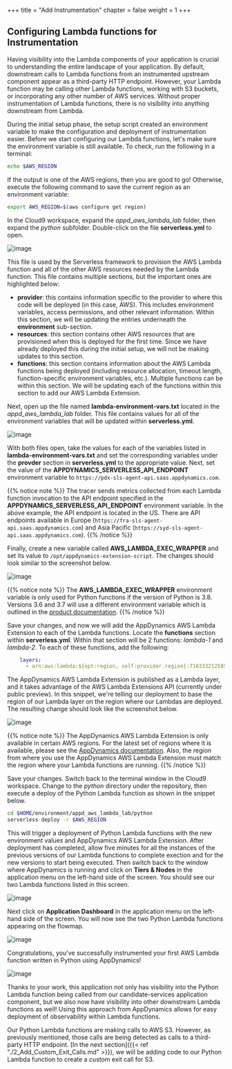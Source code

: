 +++
title = "Add Instrumentation"
chapter = false
weight = 1
+++

## Configuring Lambda functions for Instrumentation

Having visibility into the Lambda components of your application is crucial to understanding the entire landscape of your application. By default, downstream calls to Lambda functions from an instrumented upstream component appear as a third-party HTTP endpoint. However, your Lambda function may be calling other Lambda functions, working with S3 buckets, or incorporating any other number of AWS services. Without proper instrumentation of Lambda functions, there is no visibility into anything downstream from Lambda.

During the initial setup phase, the setup script created an environment variable to make the configuration and deployment of instrumentation easier. Before we start configuring our Lambda functions, let's make sure the environment variable is still available. To check, run the following in a terminal:

``` bash
echo $AWS_REGION
```

If the output is one of the AWS regions, then you are good to go! Otherwise, execute the following command to save the current region as an environment variable:

``` bash
export AWS_REGION=$(aws configure get region)
```

In the Cloud9 workspace, expand the *appd_aws_lambda_lab* folder, then expand the *python* subfolder. Double-click on the file **serverless.yml** to open.

![image](/images/instrumenting_lambda_functions/python/Python_Serverless_YAML.png)

This file is used by the Serverless framework to provision the AWS Lambda function and all of the other AWS resources needed by the Lambda function. This file contains multiple sections, but the important ones are highlighted below:

- **provider**: this contains information specific to the provider to where this code will be deployed (in this case, AWS). This includes environment variables, access permissions, and other relevant information. Within this section, we will be updating the entries underneath the **environment** sub-section.
- **resources**: this section contains other AWS resources that are provisioned when this is deployed for the first time. Since we have already deployed this during the initial setup, we will not be making updates to this section.
- **functions**: this section contains information about the AWS Lambda functions being deployed (including resource allocation, timeout length, function-specific environment variables, etc.). Multiple functions can be within this section. We will be updating each of the functions within this section to add our AWS Lambda Extension.

Next, open up the file named **lambda-environment-vars.txt** located in the *appd_aws_lambda_lab* folder. This file contains values for all of the environment variables that will be updated within **serverless.yml**.

![image](/images/instrumenting_lambda_functions/python/Lambda_Environment_Vars.png)

With both files open, take the values for each of the variables listed in **lambda-environment-vars.txt** and set the corresponding variables under the **provder** section in **serverless.yml** to the appropriate value. Next, set the value of the **APPDYNAMICS_SERVERLESS_API_ENDPOINT** environment variable to `https://pdx-sls-agent-api.saas.appdynamics.com`.

{{% notice note %}}
The tracer sends metrics collected from each Lambda function invocation to the API endpoint specified in the **APPDYNAMICS_SERVERLESS_API_ENDPOINT** environment variable. In the above example, the API endpoint is located in the US. There are API endpoints available in Europe (`https://fra-sls-agent-api.saas.appdynamics.com`) and Asia Pacific (`https://syd-sls-agent-api.saas.appdynamics.com`).
{{% /notice %}}

Finally, create a new variable called **AWS_LAMBDA_EXEC_WRAPPER** and set its value to `/opt/appdynamics-extension-script`. The changes should look similar to the screenshot below.

![image](/images/instrumenting_lambda_functions/python/Python_Serverless_with_Vars.png)

{{% notice note %}}
The **AWS_LAMBDA_EXEC_WRAPPER** environment variable is only used for Python functions if the version of Python is 3.8. Versions 3.6 and 3.7 will use a different environment variable which is outlined in the [product documentation](https://docs.appdynamics.com/21.6/en/application-monitoring/install-app-server-agents/serverless-apm-for-aws-lambda/use-the-appdynamics-aws-lambda-extension-to-instrument-serverless-apm-at-runtime).
{{% /notice %}}

Save your changes, and now we will add the AppDynamics AWS Lambda Extension to each of the Lambda functions. Locate the **functions** section within **serverless.yml**. Within that section will be 2 functions: *lambda-1* and *lambda-2*. To each of these functions, add the following:

``` yaml
    layers:
      - arn:aws:lambda:${opt:region, self:provider.region}:716333212585:layer:appdynamics-lambda-extension:10
```

The AppDynamics AWS Lambda Extension is published as a Lambda layer, and it takes advantage of the AWS Lambda Extensions API (currently under public preview). In this snippet, we're telling our deployment to base the region of our Lambda layer on the region where our Lambdas are deployed. The resulting change should look like the screenshot below.

![image](/images/instrumenting_lambda_functions/python/Serverless_Lambda_Layers.png)

{{% notice note %}}
The AppDynamics AWS Lambda Extension is only available in certain AWS regions. For the latest set of regions where it is available, please see the [AppDynamics documentation](https://docs.appdynamics.com/21.6/en/application-monitoring/install-app-server-agents/serverless-apm-for-aws-lambda/use-the-appdynamics-aws-lambda-extension-to-instrument-serverless-apm-at-runtime). Also, the region from where you use the AppDynamics AWS Lambda Extension must match the region where your Lambda functions are running.
{{% /notice %}}

Save your changes. Switch back to the terminal window in the Cloud9 workspace. Change to the *python* directory under the repository, then execute a deploy of the Python Lambda function as shown in the snippet below.

``` bash
cd $HOME/environment/appd_aws_lambda_lab/python
serverless deploy -r $AWS_REGION
```

This will trigger a deployment of Python Lambda functions with the new environment values and AppDynamics AWS Lambda Extension. After deployment has completed, allow five minutes for all the instances of the previous versions of our Lambda functions to complete exection and for the new versions to start being executed. Then switch back to the window where AppDynamics is running and click on **Tiers &amp; Nodes** in the application menu on the left-hand side of the screen. You should see our two Lambda functions listed in this screen.

![image](/images/instrumenting_lambda_functions/python/Python_Lambda_Tiers.png)

Next click on **Application Dashboard** in the application menu on the left-hand side of the screen. You will now see the two Python Lambda functions appearing on the flowmap.

![image](/images/instrumenting_lambda_functions/python/Python_Lambda_Flowmap.png)

Congratulations, you've successfully instrumented your first AWS Lambda function written in Python using AppDynamics!

![image](https://media.giphy.com/media/xTiTnEHBh7qapyuvwQ/giphy.gif)

Thanks to your work, this application not only has visibility into the Python Lambda function being called from our candidate-services application component, but we also now have visibility into other downstream Lambda functions as well! Using this approach from AppDynamics allows for easy deployment of observability within Lambda functions.

Our Python Lambda functions are making calls to AWS S3. However, as previously mentioned, those calls are being detected as calls to a third-party HTTP endpoint. [In the next section]({{< ref "./2_Add_Custom_Exit_Calls.md" >}}), we will be adding code to our Python Lambda function to create a custom exit call for S3.
